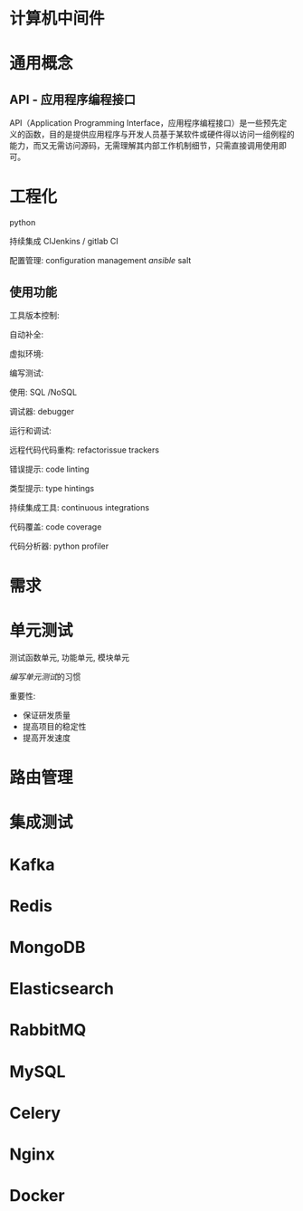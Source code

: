 # 计算机中间件

# 通用概念

## API - 应用程序编程接口

API（Application Programming Interface，应用程序编程接口）是一些预先定义的函数，目的是提供应用程序与开发人员基于某软件或硬件得以访问一组例程的能力，而又无需访问源码，无需理解其内部工作机制细节，只需直接调用使用即可。

# 工程化

python

持续集成 CIJenkins / gitlab CI

配置管理: configuration management *ansible* salt



## 使用功能

工具版本控制:

自动补全:

虚拟环境:

编写测试:



使用: SQL /NoSQL

调试器: debugger

运行和调试: 

远程代码代码重构: refactorissue trackers

错误提示: code linting

类型提示: type hintings

持续集成工具: continuous integrations

代码覆盖: code coverage

代码分析器: python profiler

# 需求

# 单元测试

测试函数单元, 功能单元, 模块单元

*编写单元测试*的习惯

重要性:

- 保证研发质量
- 提高项目的稳定性
- 提高开发速度



# 路由管理

# 集成测试

# Kafka

# Redis

# MongoDB

# Elasticsearch

# RabbitMQ

# MySQL

# Celery

# Nginx

# Docker

